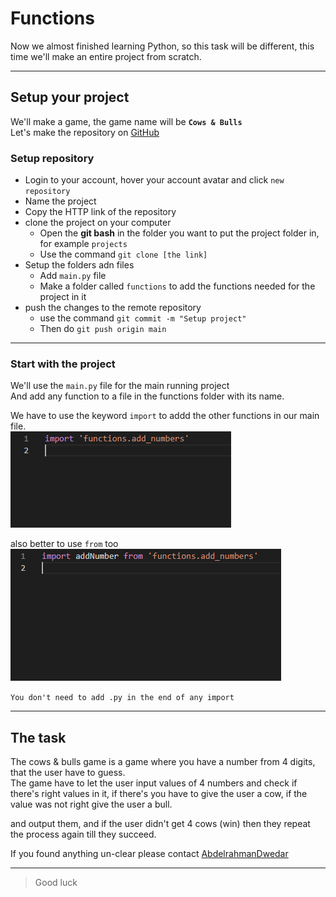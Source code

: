 # Functions

Now we almost finished learning Python, so this task will be different, this time we'll make an entire project from scratch.

---

## Setup your project

We'll make a game, the game name will be **`Cows & Bulls`**  
Let's make the repository on [GitHub](https://github.com)  

### Setup repository
- Login to your account, hover your account avatar and click `new repository`
- Name the project
- Copy the HTTP link of the repository
- clone the project on your computer
    - Open the **git bash** in the folder you want to put the project folder in, for example `projects`
    - Use the command `git clone [the link]`
- Setup the folders adn files
    - Add `main.py` file
    - Make a folder called `functions` to add the functions needed for the project in it 
- push the changes to the remote repository
    - use the command `git commit -m "Setup project"`
    - Then do `git push origin main`

---

### Start with the project

We'll use the `main.py` file for the main running project  
And add any function to a file in the functions folder with its name.

We have to use the keyword `import` to addd the other functions in our main file.  
![importing](assets/import-example.png)

also better to use `from` too   
![importing from](assets/import-from-example.png)

`You don't need to add .py in the end of any import`

---

## The task

The cows & bulls game is a game where you have a number from 4 digits, that the user have to guess.  
The game have to let the user input values of 4 numbers and check if there's right values in it, if there's you have to give the user a cow, if the value was not right give the user a bull.

and output them, and if the user didn't get 4 cows (win) then they repeat the process again till they succeed.  

If you found anything un-clear please contact [AbdelrahmanDwedar](https://github.com/AbdelrahmanDwedar)

---

> Good luck
